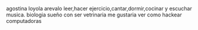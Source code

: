 agostina loyola arevalo
leer,hacer ejercicio,cantar,dormir,cocinar y escuchar musica.
biologia
sueño con ser vetrinaria
me gustaria ver como hackear computadoras
